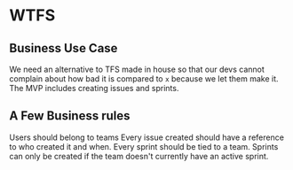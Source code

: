 # WTFS

## Business Use Case
We need an alternative to TFS made in house so that our devs cannot complain about how bad it is compared to `x` because we let them make it. The MVP includes creating issues and sprints.

## A Few Business rules
Users should belong to teams
Every issue created should have a reference to who created it and when.
Every sprint should be tied to a team.
Sprints can only be created if the team doesn't currently have an active sprint.
